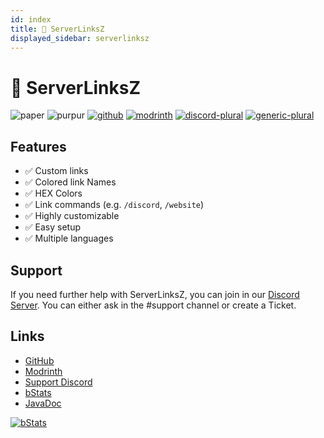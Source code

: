 ```yaml
---
id: index
title: 🔗 ServerLinksZ
displayed_sidebar: serverlinksz
---
```


# 🔗 ServerLinksZ

![paper](https://cdn.jsdelivr.net/npm/@intergrav/devins-badges@3/assets/compact/supported/paper_vector.svg)
![purpur](https://cdn.jsdelivr.net/npm/@intergrav/devins-badges@3/assets/compact/supported/purpur_vector.svg)
[![github](https://cdn.jsdelivr.net/npm/@intergrav/devins-badges@3/assets/compact/available/github_vector.svg)](https://github.com/KartoffelChipss/ServerLinksZ)
[![modrinth](https://cdn.jsdelivr.net/npm/@intergrav/devins-badges@3/assets/compact/available/modrinth_vector.svg)](https://modrinth.com/plugin/serverlinksz)
[![discord-plural](https://cdn.jsdelivr.net/npm/@intergrav/devins-badges@3/assets/compact/social/discord-plural_vector.svg)](https://strassburger.org/discord)
[![generic-plural](https://cdn.jsdelivr.net/npm/@intergrav/devins-badges@3/assets/compact/translate/generic-plural_vector.svg)](https://gitlocalize.com/repo/9890)

## Features

-   ✅ Custom links
-   ✅ Colored link Names
-   ✅ HEX Colors
-   ✅ Link commands (e.g. `/discord`, `/website`)
-   ✅ Highly customizable
-   ✅ Easy setup
-   ✅ Multiple languages

## Support

If you need further help with ServerLinksZ, you can join in our [Discord Server](https://discord.com/invite/Cc76tYwXvy). You can either ask in the #support channel or create a Ticket.

## Links

-   [GitHub](https://github.com/KartoffelChipss/ServerLinksZ)
-   [Modrinth](https://modrinth.com/plugin/serverlinksz)
-   [Support Discord](https://strassburger.org/discord)
-   [bStats](https://bstats.org/plugin/bukkit/ServerLinksZ/22795)
-   [JavaDoc](https://jd.slz.zetaplugins.com/)

[![bStats](https://bstats.org/signatures/bukkit/ServerLinksZ.svg)](https://bstats.org/plugin/bukkit/ServerLinksZ/22795)
